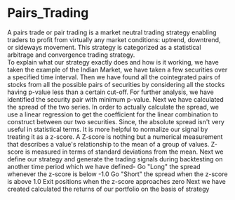 # Pairs_Trading
A pairs trade or pair trading is a market neutral trading strategy enabling traders to profit from virtually any market conditions: uptrend, downtrend, or sideways movement. This strategy is categorized as a statistical arbitrage and convergence trading strategy.<br>
To explain what our strategy exactly does and how is it working, we have taken the example of the Indian Market, we have taken a few securities over a specified time interval. Then we have found all the cointegrated pairs of stocks from all the possible pairs of securities by considering all the stocks having p-value less than a certain cut-off. For further analysis, we have identified the security pair with minimum p-value.
Next we have calculated the spread of the two series. In order to actually calculate the spread, we use a linear regression to get the coefficient for the linear combination to construct between our two securities. Since, the absolute spread isn't very useful in statistical terms. It is more helpful to normalize our signal by treating it as a z-score. A Z-score is nothing but a numerical measurement that describes a value's relationship to the mean of a group of values. Z-score is measured in terms of standard deviations from the mean.
Next we define our strategy and generate the trading signals during backtesting on another time period which we have defined-
Go "Long" the spread whenever the z-score is below -1.0
Go "Short" the spread when the z-score is above 1.0
Exit positions when the z-score approaches zero 
Next we have created calculated the returns of our portfolio on the basis of strategy

